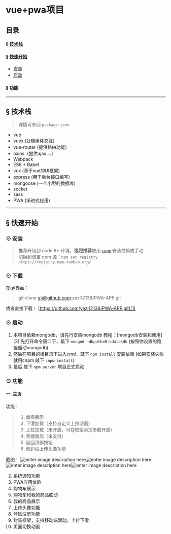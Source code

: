 # vue+pwa项目


## 目录
#### &sect; [技术栈](#features)
#### &sect; [快速开始](#getting-started)
  * [安装](#installation)
  * [启动](#start)

#### &sect; [功能](#feature)

****

## <a name="features">&sect; 技术栈</a>
> 详情可参阅 `package.json`

* vue
* vuex (处理组件交互)
* vue-router (提供路由功能)
* axios（提供ajax ...）
* Webpack
* ES6 + Babel
* vux (基于vue的UI框架)
* express (用于后台接口编写)
* mongoose (一个小型的数据库)
* socket
* sass
* PWA (渐进式应用)

***

## <a name="getting-started">&sect; 快速开始</a>


### <a name="installation">⊙ 安装</a>
> 推荐升级到 node 8+ 环境，**强烈推荐**使用 [`cnpm`](https://github.com/cnpm/cnpm) 安装依赖或手动   
> 切换到淘宝 npm 源：`npm set registry https://registry.npm.taobao.org/`  

### ⊙ 下载
在git界面：
> git clone git@github.com:yezi12138/PWA-APP.git

或者直接下载： [https://github.com/yezi12138/PWA-APP.git][1]

### <a name="start">⊙ 启动</a>
1. 本项目依赖mongodb，请先行安装mongodb 教程：[mongodb安装和使用][2]
先打开命令窗口下，敲下 `mongod –dbpath=D:\data\db`  (按照你设置的路径启动mongodb)
2. 然后在项目的根目录下进入cmd，敲下 `npm install` 安装依赖 (如果安装失败就用cnpm 敲下 `cnpm install`)
3. 最后 敲下 `npm server` 项目正式启动

### <a name="feature">⊙ 功能</a>
#### 一. 主页

功能： 
> 1. 商品展示
> 2. 下滑加载（支持自定义上拉动画）
> 3. 上拉加载（未开启，可在框架添加参数开启）
> 4. 索搜商品（未支持）
> 5. 返回顶部按钮
> 6. 侧边栏上传头像功能

截图： 
![enter image description here](//wx2.sinaimg.cn/thumb150/a359ab18gy1fp4bjr5w69j20fo0sjgqs.jpg)![enter image description here](//wx2.sinaimg.cn/thumb150/a359ab18gy1fp4bjr07uuj20fr0rrmz7.jpg)![enter image description here](//wx3.sinaimg.cn/thumb150/a359ab18gy1fp4bjquscmj20fp0rvq36.jpg)![enter image description here](//wx2.sinaimg.cn/thumb150/a359ab18gy1fp4bjr40dfj20fm0rtq7b.jpg)















2. 系统通知功能
3. PWA应用体验
4. 购物车展示
5. 购物车和我的商品联动
6. 我的商品展示
7. 上传头像功能
8. 登陆注册功能
9. 封装框架，支持移动端滑动，上拉下滑
10. 页面切换动画
